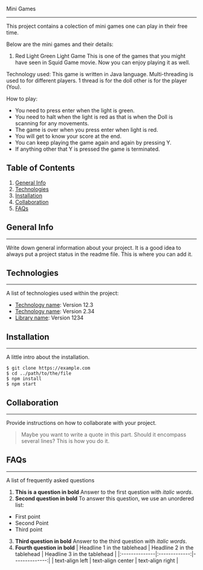 Mini Games
***
This project contains a colection of mini games one can play in their free time.

Below are the mini games and their details:

1) Red Light Green Light Game
This is one of the games that you might have seen in Squid Game movie. 
Now you can enjoy playing it as well.

Technology used:
This game is written in Java language. Multi-threading is used to for different players. 
1 thread is for the doll other is for the player (You).

How to play:
- You need to press enter when the light is green.
- You need to halt when the light is red as that is when the Doll is scanning for any movements.
- The game is over when you press enter when light is red.
- You will get to know your score at the end.
- You can keep playing the game again and again by pressing Y. 
- If anything other that Y is pressed the game is terminated.





## Table of Contents
1. [General Info](#general-info)
2. [Technologies](#technologies)
3. [Installation](#installation)
4. [Collaboration](#collaboration)
5. [FAQs](#faqs)

## General Info
***
Write down general information about your project. It is a good idea to always put a project status in the readme file. This is where you can add it.

## Technologies
***
A list of technologies used within the project:
* [Technology name](https://example.com): Version 12.3 
* [Technology name](https://example.com): Version 2.34
* [Library name](https://example.com): Version 1234

## Installation
***
A little intro about the installation. 
```
$ git clone https://example.com
$ cd ../path/to/the/file
$ npm install
$ npm start
```

## Collaboration
***
Provide instructions on how to collaborate with your project.
> Maybe you want to write a quote in this part. 
> Should it encompass several lines?
> This is how you do it.

## FAQs
***
A list of frequently asked questions
1. **This is a question in bold**
Answer to the first question with _italic words_. 
2. __Second question in bold__ 
To answer this question, we use an unordered list:
* First point
* Second Point
* Third point
3. **Third question in bold**
Answer to the third question with *italic words*.
4. **Fourth question in bold**
| Headline 1 in the tablehead | Headline 2 in the tablehead | Headline 3 in the tablehead |
|:--------------|:-------------:|--------------:|
| text-align left | text-align center | text-align right |
